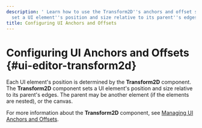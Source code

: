 ```yaml
---
description: ' Learn how to use the Transform2D''s anchors and offset settings to
  set a UI element''s position and size relative to its parent''s edges in Open 3D Engine. '
title: Configuring UI Anchors and Offsets
---
```

# Configuring UI Anchors and Offsets {#ui-editor-transform2d}

Each UI element's position is determined by the **Transform2D** component\. The **Transform2D** component sets a UI element's position and size relative to its parent's edges\. The parent may be another element \(if the elements are nested\), or the canvas\.

For more information about the **Transform2D** component, see [Managing UI Anchors and Offsets](/docs/user-guide/features/interactivity/user-interface/editor/anchors.md)\.